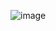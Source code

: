 ![image](https://user-images.githubusercontent.com/75221799/133361952-12736212-34ba-4051-8f77-bda63bb52e8a.png)

<!---
saraimoreno8/saraimoreno8 is a ✨ special ✨ repository because its `README.md` (this file) appears on your GitHub profile.
You can click the Preview link to take a look at your changes.
--->
